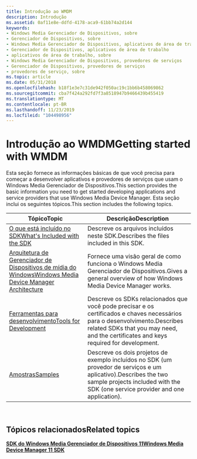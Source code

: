 ```yaml
---
title: Introdução ao WMDM
description: Introdução
ms.assetid: 0af11e8e-ddfd-4178-aca9-61bb74a2d144
keywords:
- Windows Media Gerenciador de Dispositivos, sobre
- Gerenciador de Dispositivos, sobre
- Windows Media Gerenciador de Dispositivos, aplicativos de área de trabalho
- Gerenciador de Dispositivos, aplicativos de área de trabalho
- aplicativos de área de trabalho, sobre
- Windows Media Gerenciador de Dispositivos, provedores de serviços
- Gerenciador de Dispositivos, provedores de serviços
- provedores de serviço, sobre
ms.topic: article
ms.date: 05/31/2018
ms.openlocfilehash: b18f1e3e7c31de942f050ac19c1bb6b458069862
ms.sourcegitcommit: cba7f424a292fd7f3a8518947b9466439b455419
ms.translationtype: MT
ms.contentlocale: pt-BR
ms.lasthandoff: 11/23/2019
ms.locfileid: "104498956"
---
```

# <a name="getting-started-with-wmdm"></a><span data-ttu-id="3ee30-111">Introdução ao WMDM</span><span class="sxs-lookup"><span data-stu-id="3ee30-111">Getting started with WMDM</span></span>

<span data-ttu-id="3ee30-112">Esta seção fornece as informações básicas de que você precisa para começar a desenvolver aplicativos e provedores de serviços que usam o Windows Media Gerenciador de Dispositivos.</span><span class="sxs-lookup"><span data-stu-id="3ee30-112">This section provides the basic information you need to get started developing applications and service providers that use Windows Media Device Manager.</span></span> <span data-ttu-id="3ee30-113">Esta seção inclui os seguintes tópicos.</span><span class="sxs-lookup"><span data-stu-id="3ee30-113">This section includes the following topics.</span></span>



| <span data-ttu-id="3ee30-114">Tópico</span><span class="sxs-lookup"><span data-stu-id="3ee30-114">Topic</span></span>                                                                                      | <span data-ttu-id="3ee30-115">Descrição</span><span class="sxs-lookup"><span data-stu-id="3ee30-115">Description</span></span>                                                                                         |
|--------------------------------------------------------------------------------------------|-----------------------------------------------------------------------------------------------------|
| [<span data-ttu-id="3ee30-116">O que está incluído no SDK</span><span class="sxs-lookup"><span data-stu-id="3ee30-116">What's Included with the SDK</span></span>](whats-included-with-the-sdk.md)                            | <span data-ttu-id="3ee30-117">Descreve os arquivos incluídos neste SDK.</span><span class="sxs-lookup"><span data-stu-id="3ee30-117">Describes the files included in this SDK.</span></span>                                                           |
| [<span data-ttu-id="3ee30-118">Arquitetura de Gerenciador de Dispositivos de mídia do Windows</span><span class="sxs-lookup"><span data-stu-id="3ee30-118">Windows Media Device Manager Architecture</span></span>](windows-media-device-manager-architecture.md) | <span data-ttu-id="3ee30-119">Fornece uma visão geral de como funciona o Windows Media Gerenciador de Dispositivos.</span><span class="sxs-lookup"><span data-stu-id="3ee30-119">Gives a general overview of how Windows Media Device Manager works.</span></span>                                 |
| [<span data-ttu-id="3ee30-120">Ferramentas para desenvolvimento</span><span class="sxs-lookup"><span data-stu-id="3ee30-120">Tools for Development</span></span>](tools-for-development.md)                                         | <span data-ttu-id="3ee30-121">Descreve os SDKs relacionados que você pode precisar e os certificados e chaves necessários para o desenvolvimento.</span><span class="sxs-lookup"><span data-stu-id="3ee30-121">Describes related SDKs that you may need, and the certificates and keys required for development.</span></span>   |
| [<span data-ttu-id="3ee30-122">Amostras</span><span class="sxs-lookup"><span data-stu-id="3ee30-122">Samples</span></span>](samples.md)                                                                     | <span data-ttu-id="3ee30-123">Descreve os dois projetos de exemplo incluídos no SDK (um provedor de serviços e um aplicativo).</span><span class="sxs-lookup"><span data-stu-id="3ee30-123">Describes the two sample projects included with the SDK (one service provider and one application).</span></span> |



 

## <a name="related-topics"></a><span data-ttu-id="3ee30-124">Tópicos relacionados</span><span class="sxs-lookup"><span data-stu-id="3ee30-124">Related topics</span></span>

<dl> <dt>

[<span data-ttu-id="3ee30-125">**SDK do Windows Media Gerenciador de Dispositivos 11**</span><span class="sxs-lookup"><span data-stu-id="3ee30-125">**Windows Media Device Manager 11 SDK**</span></span>](windows-media-device-manager-11-sdk.md)
</dt> </dl>

 

 




